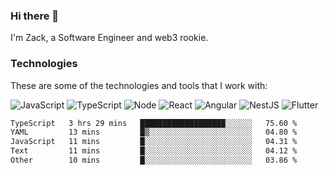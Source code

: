 ### Hi there 👋
I'm Zack, a Software Engineer and web3 rookie.

### Technologies
These are some of the technologies and tools that I work with:

![JavaScript](https://img.shields.io/badge/JavaScript-323330.svg?logo=javascript&logoColor=F7DF1E) 
![TypeScript](https://img.shields.io/badge/TypeScript-007ACC.svg?logo=typescript&logoColor=white) 
![Node](https://img.shields.io/badge/Node.js-43853D.svg?logo=node.js&logoColor=white)
![React](https://img.shields.io/badge/React-20232a.svg?logo=react&logoColor=61DAFB) 
![Angular](https://img.shields.io/badge/Angular-E23237.svg?logo=angularjs&logoColor=white)
![NestJS](https://img.shields.io/badge/NestJS-E0234E?logo=nestjs&logoColor=white)
![Flutter](https://img.shields.io/badge/Flutter-02569B.svg?logo=flutter&logoColor=white)

<!--START_SECTION:waka-->

```txt
TypeScript   3 hrs 29 mins   ███████████████████░░░░░░   75.60 %
YAML         13 mins         █▒░░░░░░░░░░░░░░░░░░░░░░░   04.80 %
JavaScript   11 mins         █░░░░░░░░░░░░░░░░░░░░░░░░   04.31 %
Text         11 mins         █░░░░░░░░░░░░░░░░░░░░░░░░   04.12 %
Other        10 mins         █░░░░░░░░░░░░░░░░░░░░░░░░   03.86 %
```

<!--END_SECTION:waka-->
